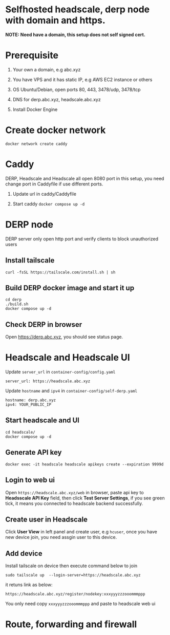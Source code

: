 # Selfhosted headscale, derp node with domain and https.

**NOTE: Need have a domain, this setup does not self signed cert.**

# Prerequisite

1. Your own a domain, e.g abc.xyz

2. You have VPS and it has static IP, e.g AWS EC2 instance or others

3. OS Ubuntu/Debian, open ports 80, 443, 3478/udp, 3478/tcp

4. DNS for derp.abc.xyz, headscale.abc.xyz

5. Install Docker Engine


# Create docker network

`docker network create caddy`

# Caddy

DERP, Headscale and Headscale all open 8080 port in this setup, you need change port in Caddyfile if use different ports.

1. Update url in caddy/Caddyfile

2. Start caddy `docker compose up -d`


# DERP node

DERP server only open http port and verify clients to block unauthorized users

## Install tailscale

`curl -fsSL https://tailscale.com/install.sh | sh`

## Build DERP docker image and start it up

```
cd derp
./build.sh
docker compose up -d
```
## Check DERP in browser

Open https://derp.abc.xyz, you should see status page.


# Headscale and Headscale UI

Update `server_url` in `container-config/config.yaml`

`server_url: https://headscale.abc.xyz`

Update `hostname` and `ipv4` in `container-config/self-derp.yaml`

```
hostname: derp.abc.xyz
ipv4: YOUR_PUBLIC_IP
```
## Start headscale and UI

```
cd headscale/
docker compose up -d
```

## Generate API key
`docker exec -it headscale headscale apikeys create --expiration 9999d`

## Login to web ui

Open `https://headscale.abc.xyz/web` in browser, paste api key to **Headsscale API Key** field, then click **Test Server Settings**, if you see green tick, it means you connected to headscale backend successfully.

## Create user in Headscale

Click **User View** in left panel and create user, e.g `hcuser`, once you have new device join, you need assgin user to this device.
 
## Add device

Install tailscale on device then execute command below to join 

`sudo tailscale up  --login-server=https://headscale.abc.xyz`

it retuns link as below:

`https://headscale.abc.xyz/register/nodekey:xxxyyyzzzooommmppp`

You only need copy `xxxyyyzzzooommmppp` and paste to headscale web ui

# Route, forwarding and firewall
